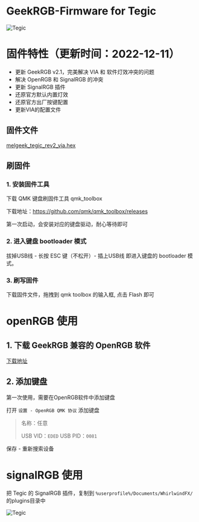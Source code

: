 # GeekRGB-Firmware for Tegic 

![Tegic](https://i.imgur.com/qhNb7zi.png)

# 固件特性（更新时间：2022-12-11）
* 更新 GeekRGB v2.1，完美解决 VIA 和 软件灯效冲突的问题
* 解决 OpenRGB 和 SignalRGB 的冲突
* 更新 SignalRGB 插件
* 还原官方默认内置灯效
* 还原官方出厂按键配置
* 更新VIA的配置文件

## 固件文件
[melgeek_tegic_rev2_via.hex](melgeek_tegic_rev2_via.hex)

## 刷固件
### 1. 安装固件工具
下载 QMK 键盘刷固件工具 qmk_toolbox

下载地址：https://github.com/qmk/qmk_toolbox/releases

第一次启动，会安装对应的键盘驱动，耐心等待即可


### 2. 进入键盘 bootloader 模式
拔掉USB线 - 长按 ESC 键（不松开）- 插上USB线 即进入键盘的 bootloader 模式。


### 3. 刷写固件
下载固件文件，拖拽到 qmk toolbox 的输入框, 点击 Flash 即可

# openRGB 使用
## 1. 下载 GeekRGB 兼容的 OpenRGB 软件
[下载地址](https://github.com/puterjam/GeekRGB-Firmware/tree/main/software)


## 2. 添加键盘
第一次使用，需要在OpenRGB软件中添加键盘

打开 `设置 - OpenRGB QMK 协议` 添加键盘

> 名称：任意
>
> USB VID：`EDED` USB PID：`0081`

保存 - 重新搜索设备


# signalRGB 使用
把 Tegic 的 SignalRGB 插件，复制到 ```%userprofile%/Documents/WhirlwindFX/``` 的plugins目录中

![Tegic](https://i.imgur.com/WVxnvmX.png)